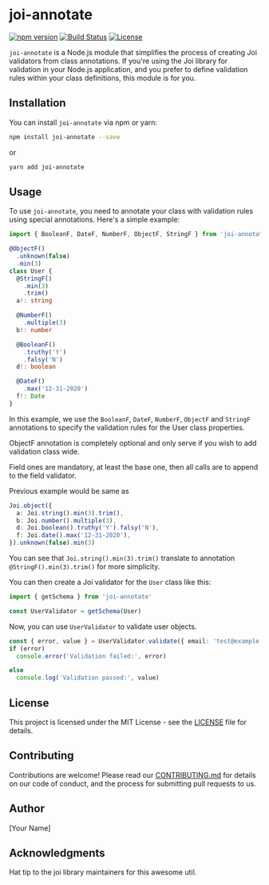 # joi-annotate

[![npm version](https://badge.fury.io/js/joi-annotate.svg)](https://www.npmjs.com/package/joi-annotate)
[![Build Status](https://travis-ci.org/charlesgael/joi-annotate.svg?branch=master)](https://travis-ci.org/charlesgael/joi-annotate)
[![License](https://img.shields.io/badge/license-MIT-blue.svg)](https://opensource.org/licenses/MIT)

`joi-annotate` is a Node.js module that simplifies the process of creating Joi validators from class annotations. If you're using the Joi library for validation in your Node.js application, and you prefer to define validation rules within your class definitions, this module is for you.

## Installation

You can install `joi-annotate` via npm or yarn:

```sh
npm install joi-annotate --save
```

or

```sh
yarn add joi-annotate
```

## Usage

To use `joi-annotate`, you need to annotate your class with validation rules using special annotations. Here's a simple example:

```ts
import { BooleanF, DateF, NumberF, ObjectF, StringF } from 'joi-annotate'

@ObjectF()
  .unknown(false)
  .min(3)
class User {
  @StringF()
    .min(3)
    .trim()
  a!: string

  @NumberF()
    .multiple(3)
  b!: number

  @BooleanF()
    .truthy('Y')
    .falsy('N')
  d!: boolean

  @DateF()
    .max('12-31-2020')
  f!: Date
}
```

In this example, we use the `BooleanF`, `DateF`, `NumberF`, `ObjectF` and `StringF` annotations to specify the validation rules for the User class properties.

ObjectF annotation is completely optional and only serve if you wish to add validation class wide.

Field ones are mandatory, at least the base one, then all calls are to append to the field validator.

Previous example would be same as

```ts
Joi.object({
  a: Joi.string().min(3).trim(),
  b: Joi.number().multiple(3),
  d: Joi.boolean().truthy('Y').falsy('N'),
  f: Joi.date().max('12-31-2020'),
}).unknown(false).min(3)
```

You can see that `Joi.string().min(3).trim()` translate to annotation `@StringF().min(3).trim()` for more simplicity.

You can then create a Joi validator for the `User` class like this:

```ts
import { getSchema } from 'joi-annotate'

const UserValidator = getSchema(User)
```

Now, you can use `UserValidator` to validate user objects.

```ts
const { error, value } = UserValidator.validate({ email: 'test@example.com', password: 'secret' })
if (error)
  console.error('Validation failed:', error)

else
  console.log('Validation passed:', value)
```

## License

This project is licensed under the MIT License - see the [LICENSE](LICENSE) file for details.

## Contributing

Contributions are welcome! Please read our [CONTRIBUTING.md](CONTRIBUTING.md) for details on our code of conduct, and the process for submitting pull requests to us.

## Author

[Your Name]

## Acknowledgments

Hat tip to the joi library maintainers for this awesome util.
